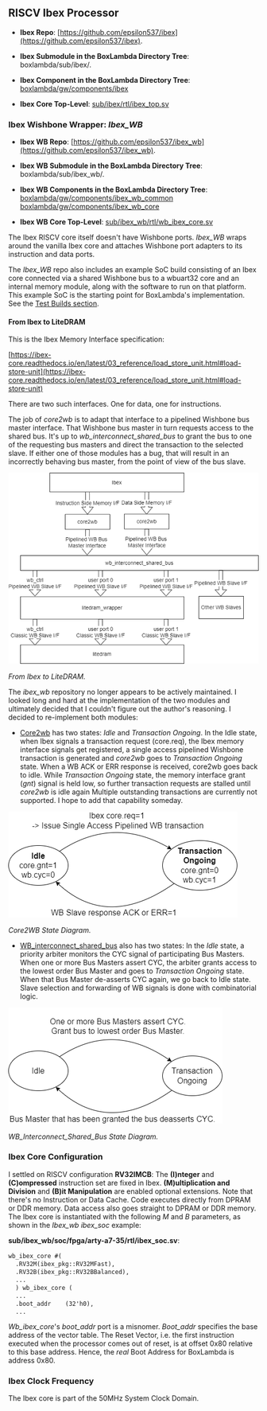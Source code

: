 ## RISCV Ibex Processor

- **Ibex Repo**: 
  [https://github.com/epsilon537/ibex](https://github.com/epsilon537/ibex).

- **Ibex Submodule in the BoxLambda Directory Tree**: 
  boxlambda/sub/ibex/.

- **Ibex Component in the BoxLambda Directory Tree**: 
  [boxlambda/gw/components/ibex](https://github.com/epsilon537/boxlambda/tree/master/gw/components/ibex)

- **Ibex Core Top-Level**:
[sub/ibex/rtl/ibex_top.sv](https://github.com/epsilon537/ibex/blob/acdf41b2bf3ed2f33ed5c29e65c1625d22e4aab5/rtl/ibex_top.sv)

### Ibex Wishbone Wrapper: *Ibex_WB*

- **Ibex WB Repo**: 
  [https://github.com/epsilon537/ibex_wb](https://github.com/epsilon537/ibex_wb).

- **Ibex WB Submodule in the BoxLambda Directory Tree**: 
  boxlambda/sub/ibex_wb/.

- **Ibex WB Components in the BoxLambda Directory Tree**: 
  [boxlambda/gw/components/ibex_wb_common](https://github.com/epsilon537/boxlambda/tree/master/gw/components/ibex_wb_common)
  [boxlambda/gw/components/ibex_wb_core](https://github.com/epsilon537/boxlambda/tree/master/gw/components/ibex_wb_core)

- **Ibex WB Core Top-Level**:
[sub/ibex_wb/rtl/wb_ibex_core.sv](https://github.com/epsilon537/ibex_wb/blob/87a97e38f3cf15bee80eb69bfa82166c00842b1e/rtl/wb_ibex_core.sv)

The Ibex RISCV core itself doesn't have Wishbone ports. *Ibex_WB* wraps around the vanilla Ibex core and attaches Wishbone port adapters to its instruction and data ports.

The *Ibex_WB* repo also includes an example SoC build consisting of an Ibex core connected via a shared Wishbone bus to a wbuart32 core and an internal memory module, along with the software to run on that platform. This example SoC is the starting point for BoxLambda's implementation. See the [Test Builds section](installation-and-test-builds.md#test-builds).

#### From Ibex to LiteDRAM

This is the Ibex Memory Interface specification:

[https://ibex-core.readthedocs.io/en/latest/03_reference/load_store_unit.html#load-store-unit](https://ibex-core.readthedocs.io/en/latest/03_reference/load_store_unit.html#load-store-unit)

There are two such interfaces. One for data, one for instructions.

The job of *core2wb* is to adapt that interface to a pipelined Wishbone bus master interface. That Wishbone bus master in turn requests access to the shared bus. It's up to *wb_interconnect_shared_bus* to grant the bus to one of the requesting bus masters and direct the transaction to the selected slave. If either one of those modules has a bug, that will result in an incorrectly behaving bus master, from the point of view of the bus slave.

![Ibex to LiteDRAM.](assets/Ibex_to_LiteDRAM.drawio.png)

*From Ibex to LiteDRAM.*

The *ibex_wb* repository no longer appears to be actively maintained. I looked long and hard at the implementation of the two modules and ultimately decided that I couldn't figure out the author's reasoning. I decided to re-implement both modules: 

- [Core2wb](https://github.com/epsilon537/ibex_wb/blob/master/rtl/core2wb.sv) has two states: *Idle* and *Transaction Ongoing*. In the Idle state, when Ibex signals a transaction request (core.req), the Ibex memory interface signals get registered, a single access pipelined Wishbone transaction is generated and *core2wb* goes to *Transaction Ongoing* state. When a WB ACK or ERR response is received, core2wb goes back to idle. While *Transaction Ongoing* state, the memory interface grant (*gnt*) signal is held low, so further transaction requests are stalled until *core2wb* is idle again Multiple outstanding transactions are currently not supported. I hope to add that capability someday.

![Core2WB State Diagram.](assets/core2wb_fsm.drawio.png)

*Core2WB State Diagram.* 

- [WB_interconnect_shared_bus](https://github.com/epsilon537/ibex_wb/blob/master/soc/common/rtl/wb_interconnect_sharedbus.sv) also has two states: In the _Idle_ state, a priority arbiter monitors the CYC signal of participating Bus Masters. When one or more Bus Masters assert CYC, the arbiter grants access to the lowest order Bus Master and goes to *Transaction Ongoing* state. When that Bus Master de-asserts CYC again, we go back to Idle state. Slave selection and forwarding of WB signals is done with combinatorial logic.

![WB_Interconnect_Shared_Bus State Diagram.](assets/wb_shared_bus_fsm.drawio.png)

*WB_Interconnect_Shared_Bus State Diagram.* 

### Ibex Core Configuration

I settled on RISCV configuration **RV32IMCB**: The **(I)nteger** and **(C)ompressed** instruction set are fixed in Ibex. **(M)ultiplication and Division** and **(B)it Manipulation** are enabled optional extensions.
Note that there's no Instruction or Data Cache. Code executes directly from DPRAM or DDR memory. Data access also goes straight to DPRAM or DDR memory.
The Ibex core is instantiated with the following *M* and *B* parameters, as shown in the *Ibex_wb* *ibex_soc* example:

**sub/ibex_wb/soc/fpga/arty-a7-35/rtl/ibex_soc.sv**:
```
wb_ibex_core #(
  .RV32M(ibex_pkg::RV32MFast),
  .RV32B(ibex_pkg::RV32BBalanced),
  ...
  ) wb_ibex_core (
  ...  
  .boot_addr    (32'h0),
  ...
```

*Wb_ibex_core*'s *boot_addr* port is a misnomer. *Boot_addr* specifies the base address of the vector table. The Reset Vector, i.e. the first instruction executed when the processor comes out of reset, is at offset 0x80 relative to this base address. Hence, the *real* Boot Address for BoxLambda is address 0x80.

### Ibex Clock Frequency

The Ibex core is part of the 50MHz System Clock Domain.
